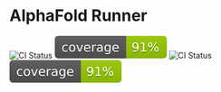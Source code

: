 # AlphaFold Runner
![CI Status](https://github.com/yuka1981/alphafold_runner/actions/workflows/python-ci.yml/badge.svg)
![Coverage](https://raw.githubusercontent.com/yuka1981/alphafold_runner/master/coverage.svg)
![CI Status](https://github.com/yuka1981/alphafold_runner/actions/workflows/python-ci.yml/badge.svg)
![Coverage](https://raw.githubusercontent.com/yuka1981/alphafold_runner/master/coverage.svg)
